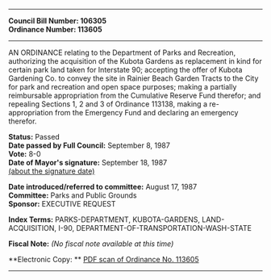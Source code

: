 * * * * *  
  
**Council Bill Number: [](#h0)[](#h2)106305**   
**Ordinance Number: 113605**  
  
* * * * *  
  
AN ORDINANCE relating to the Department of Parks and Recreation, authorizing the acquisition of the Kubota Gardens as replacement in kind for certain park land taken for Interstate 90; accepting the offer of Kubota Gardening Co. to convey the site in Rainier Beach Garden Tracts to the City for park and recreation and open space purposes; making a partially reimbursable appropriation from the Cumulative Reserve Fund therefor; and repealing Sections 1, 2 and 3 of Ordinance 113138, making a re-appropriation from the Emergency Fund and declaring an emergency therefor.  
  
**Status:** Passed   
**Date passed by Full Council:** September 8, 1987   
**Vote:** 8-0   
**Date of Mayor's signature:** September 18, 1987   
[(about the signature date)](/~public/approvaldate.htm)   
  
  
**Date introduced/referred to committee:** August 17, 1987   
**Committee:** Parks and Public Grounds   
**Sponsor:** EXECUTIVE REQUEST   
  
**Index Terms:** PARKS-DEPARTMENT, KUBOTA-GARDENS, LAND-ACQUISITION, I-90, DEPARTMENT-OF-TRANSPORTATION-WASH-STATE  
  
**Fiscal Note:** *(No fiscal note available at this time)*  
  
**Electronic Copy: ** [PDF scan of Ordinance No. 113605](/~archives/Ordinances/Ord_113605.pdf)  
  
* * * * *  
